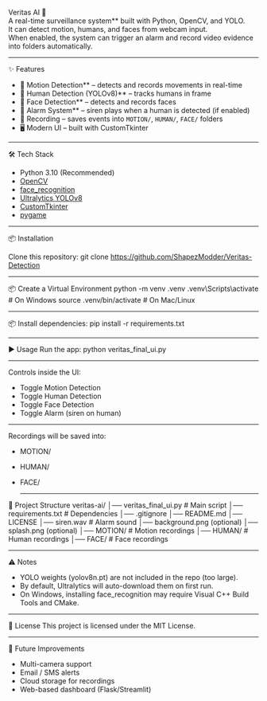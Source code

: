 Veritas AI 🚨  
A real-time surveillance system** built with Python, OpenCV, and YOLO.  
It can detect motion, humans, and faces from webcam input.  
When enabled, the system can trigger an alarm and record video evidence into folders automatically.  

---

✨ Features
- 🎥 Motion Detection** – detects and records movements in real-time  
- 🧑 Human Detection (YOLOv8)** – tracks humans in frame  
- 🙂 Face Detection** – detects and records faces  
- 🚨 Alarm System** – siren plays when a human is detected (if enabled)  
- 💾 Recording – saves events into `MOTION/`, `HUMAN/`, `FACE/` folders  
- 🖥️ Modern UI – built with CustomTkinter  

---

 🛠️ Tech Stack
- Python 3.10 (Recommended)
- [OpenCV](https://opencv.org/)  
- [face_recognition](https://github.com/ageitgey/face_recognition)  
- [Ultralytics YOLOv8](https://github.com/ultralytics/ultralytics)  
- [CustomTkinter](https://github.com/TomSchimansky/CustomTkinter)  
- [pygame](https://www.pygame.org/)  

---

📦 Installation

Clone this repository:
git clone https://github.com/ShapezModder/Veritas-Detection

---

📦 Create a Virtual Environment
python -m venv .venv
.venv\Scripts\activate     # On Windows
source .venv/bin/activate  # On Mac/Linux

---

📦 Install dependencies:
pip install -r requirements.txt

---

▶️ Usage
Run the app:
python veritas_final_ui.py

---

Controls inside the UI:
- Toggle Motion Detection
- Toggle Human Detection
- Toggle Face Detection
- Toggle Alarm (siren on human)

----

Recordings will be saved into:
- MOTION/
- HUMAN/
- FACE/

  ---

📂 Project Structure
veritas-ai/
│── veritas_final_ui.py     # Main script
│── requirements.txt        # Dependencies
│── .gitignore
│── README.md
│── LICENSE
│── siren.wav               # Alarm sound
│── background.png (optional)
│── splash.png (optional)
│── MOTION/                 # Motion recordings
│── HUMAN/                  # Human recordings
│── FACE/                   # Face recordings

---

⚠️ Notes
- YOLO weights (yolov8n.pt) are not included in the repo (too large).
- By default, Ultralytics will auto-download them on first run.
- On Windows, installing face_recognition may require Visual C++ Build Tools and CMake.

---

📜 License
This project is licensed under the MIT License.

---

🚀 Future Improvements
- Multi-camera support
- Email / SMS alerts
- Cloud storage for recordings
- Web-based dashboard (Flask/Streamlit)


